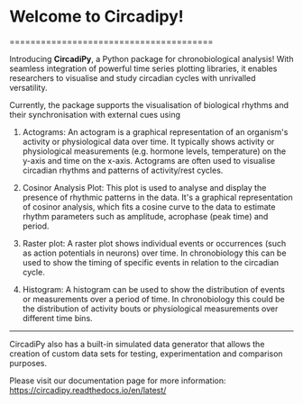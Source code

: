 # Welcome to Circadipy!
=======================================

Introducing **CircadiPy**, a Python package for chronobiological analysis! 
With seamless integration of powerful time series plotting libraries, 
it enables researchers to visualise and study circadian cycles with unrivalled versatility.

Currently, the package supports the visualisation of biological rhythms and their synchronisation with external cues using

1. Actograms: An actogram is a graphical representation of an organism's activity or physiological data over time. It typically shows activity or physiological measurements (e.g. hormone levels, temperature) on the y-axis and time on the x-axis. Actograms are often used to visualise circadian rhythms and patterns of activity/rest cycles.

2. Cosinor Analysis Plot: This plot is used to analyse and display the presence of rhythmic patterns in the data. It's a graphical representation of cosinor analysis, which fits a cosine curve to the data to estimate rhythm parameters such as amplitude, acrophase (peak time) and period.

3. Raster plot: A raster plot shows individual events or occurrences (such as action potentials in neurons) over time. In chronobiology this can be used to show the timing of specific events in relation to the circadian cycle.

4. Histogram: A histogram can be used to show the distribution of events or measurements over a period of time. In chronobiology this could be the distribution of activity bouts or physiological measurements over different time bins.

------------------------------------------------------------------------------------------------------------------------------

CircadiPy also has a built-in simulated data generator that allows the creation of custom data sets for testing, experimentation and comparison purposes.

Please visit our documentation page for more information: https://circadipy.readthedocs.io/en/latest/ 
